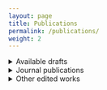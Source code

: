 ```yaml
---
layout: page
title: Publications
permalink: /publications/
weight: 2
---
```


<details>
    <summary>Available drafts</summary>
    {% capture publications_include %}{% include available-drafts.md %}{% endcapture %}
    {{ publications_include | markdownify }}
</details>
<details>
    <summary>Journal publications</summary>
    {% capture publications_include %}{% include peer-reviewed.md %}{% endcapture %}
    {{ publications_include | markdownify }}
</details>
<details>
    <summary>Other edited works</summary>
    {% capture publications_include %}{% include edited.md %}{% endcapture %}
    {{ publications_include | markdownify }}
</details>
